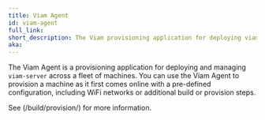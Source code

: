 ```yaml
---
title: Viam Agent
id: viam-agent
full_link:
short_description: The Viam provisioning application for deploying viam-server.
aka:
---
```


The Viam Agent is a provisioning application for deploying and managing `viam-server` across a fleet of machines.
You can use the Viam Agent to provision a machine as it first comes online with a pre-defined configuration, including WiFi networks or additional build or provision steps.

See (/build/provision/) for more information.
